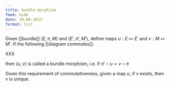 ```yaml
---
title: bundle morphism
feed: hide
date: 19-04-2023
format: list
---
```



Given [[bundle]] $(E, \pi, M)$ and $(E', \pi', M')$, define maps $u:E\mapsto E'$ and $v:M\mapsto M'$. If the following [[diagram commutes]]:

XXX

then $(u,v)$ is called a bundle morphism, i.e. if $\pi' \circ u = v\circ\pi$

Given this requirement of commutativeness, given a map $u$, if $v$ exists, then $v$ is unique.